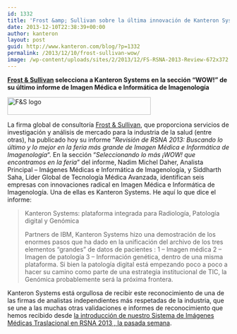 ```yaml
---
id: 1332
title: 'Frost &amp; Sullivan sobre la última innovación de Kanteron Systems: “WOW!”'
date: 2013-12-10T22:38:39+00:00
author: kanteron
layout: post
guid: http://www.kanteron.com/blog/?p=1332
permalink: /2013/12/10/frost-sullivan-wow/
image: /wp-content/uploads/sites/2/2013/12/FS-RSNA-2013-Review-672x372.jpg
---
```

**<a title="http://www.frost.com/" href="http://www.frost.com/" target="_blank">Frost & Sullivan</a> selecciona a Kanteron Systems en la sección &#8220;WOW!&#8221; de su último informe de Imagen Médica e Informática de Imagenología** 

<img class="aligncenter size-full wp-image-1333" alt="F&S logo" src="http://blog.kanteron.com/es/wp-content/uploads/sites/2/2013/12/logo.gif" width="325" height="40" />

La firma global de consultoría <a title="http://www.frost.com/" href="http://www.frost.com/" target="_blank">Frost & Sullivan</a>, que proporciona servicios de investigación y análisis de mercado para la industria de la salud (entre otras), ha publicado hoy su informe &#8220;_Revisión de RSNA 2013: Buscando lo último y lo mejor en la feria más grande de Imagen Médica e Informática de Imagenología_&#8220;. En la sección &#8220;_Seleccionando lo más ¡WOW! que encontramos en la feria_&#8221; del informe, Nadim Michel Daher, Analista Principal &#8211; Imágenes Médicas e Informática de Imagenología, y Siddharth Saha, Líder Global de Tecnología Médica Avanzada, identifican seis empresas con innovaciones radical en Imagen Médica e Informática de Imagenología. Una de ellas es Kanteron Systems. He aquí lo que dice el informe:

> Kanteron Systems: plataforma integrada para Radiología, Patología digital y Genómica
> 
> Partners de IBM, Kanteron Systems hizo una demostración de los enormes pasos que ha dado en la unificación del archivo de los tres elementos &#8220;grandes&#8221; de datos de pacientes : 1 &#8211; Imagen médica 2 &#8211; Imagen de patología 3 &#8211; Información genética, dentro de una misma plataforma. Si bien la patología digital está empezando poco a poco a hacer su camino como parte de una estrategia institucional de TIC, la Genómica probablemente será la próxima frontera.

Kanteron Systems está orgullosa de recibir este reconocimiento de una de las firmas de analistas independientes más respetadas de la industria, que se une a las muchas otras validaciones e informes de reconocimiento que hemos recibido desde <a title="http://www.kanteron.com/blog/es/healthcare/2013/11/kanteron-systems-introduces-the-first-translational-pacs-in-the-world-at-rsna-2013/" href="http://www.kanteron.com/blog/es/healthcare/2013/11/kanteron-systems-introduces-the-first-translational-pacs-in-the-world-at-rsna-2013/" target="_blank">la introducción de nuestro Sistema de Imágenes Médicas Traslacional en RSNA 2013 , la pasada semana</a>.